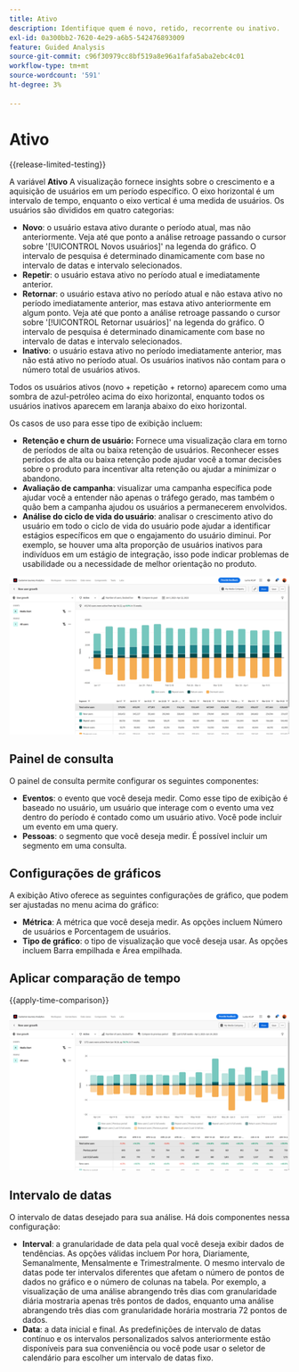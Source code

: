 ```yaml
---
title: Ativo
description: Identifique quem é novo, retido, recorrente ou inativo.
exl-id: 0a300bb2-7620-4e29-a6b5-542476893009
feature: Guided Analysis
source-git-commit: c96f30979cc8bf519a8e96a1fafa5aba2ebc4c01
workflow-type: tm+mt
source-wordcount: '591'
ht-degree: 3%

---
```


# Ativo

{{release-limited-testing}}

A variável **Ativo** A visualização fornece insights sobre o crescimento e a aquisição de usuários em um período específico. O eixo horizontal é um intervalo de tempo, enquanto o eixo vertical é uma medida de usuários. Os usuários são divididos em quatro categorias:

* **Novo**: o usuário estava ativo durante o período atual, mas não anteriormente. Veja até que ponto a análise retroage passando o cursor sobre &#39;[!UICONTROL Novos usuários]&#39; na legenda do gráfico. O intervalo de pesquisa é determinado dinamicamente com base no intervalo de datas e intervalo selecionados.
* **Repetir**: o usuário estava ativo no período atual e imediatamente anterior.
* **Retornar**: o usuário estava ativo no período atual e não estava ativo no período imediatamente anterior, mas estava ativo anteriormente em algum ponto. Veja até que ponto a análise retroage passando o cursor sobre &#39;[!UICONTROL Retornar usuários]&#39; na legenda do gráfico. O intervalo de pesquisa é determinado dinamicamente com base no intervalo de datas e intervalo selecionados.
* **Inativo**: o usuário estava ativo no período imediatamente anterior, mas não está ativo no período atual. Os usuários inativos não contam para o número total de usuários ativos.

Todos os usuários ativos (novo + repetição + retorno) aparecem como uma sombra de azul-petróleo acima do eixo horizontal, enquanto todos os usuários inativos aparecem em laranja abaixo do eixo horizontal.

Os casos de uso para esse tipo de exibição incluem:

* **Retenção e churn de usuário:** Fornece uma visualização clara em torno de períodos de alta ou baixa retenção de usuários. Reconhecer esses períodos de alta ou baixa retenção pode ajudar você a tomar decisões sobre o produto para incentivar alta retenção ou ajudar a minimizar o abandono.
* **Avaliação de campanha**: visualizar uma campanha específica pode ajudar você a entender não apenas o tráfego gerado, mas também o quão bem a campanha ajudou os usuários a permanecerem envolvidos.
* **Análise do ciclo de vida do usuário**: analisar o crescimento ativo do usuário em todo o ciclo de vida do usuário pode ajudar a identificar estágios específicos em que o engajamento do usuário diminui. Por exemplo, se houver uma alta proporção de usuários inativos para indivíduos em um estágio de integração, isso pode indicar problemas de usabilidade ou a necessidade de melhor orientação no produto.

![Ativo](../assets/active.png)

## Painel de consulta

O painel de consulta permite configurar os seguintes componentes:

* **Eventos**: o evento que você deseja medir. Como esse tipo de exibição é baseado no usuário, um usuário que interage com o evento uma vez dentro do período é contado como um usuário ativo. Você pode incluir um evento em uma query.
* **Pessoas**: o segmento que você deseja medir. É possível incluir um segmento em uma consulta.

## Configurações de gráficos

A exibição Ativo oferece as seguintes configurações de gráfico, que podem ser ajustadas no menu acima do gráfico:

* **Métrica**: A métrica que você deseja medir. As opções incluem Número de usuários e Porcentagem de usuários.
* **Tipo de gráfico**: o tipo de visualização que você deseja usar. As opções incluem Barra empilhada e Área empilhada.

## Aplicar comparação de tempo

{{apply-time-comparison}}

![Comparação de tempo ativo](../assets/active-compare.png)

## Intervalo de datas

O intervalo de datas desejado para sua análise. Há dois componentes nessa configuração:

* **Interval**: a granularidade de data pela qual você deseja exibir dados de tendências. As opções válidas incluem Por hora, Diariamente, Semanalmente, Mensalmente e Trimestralmente. O mesmo intervalo de datas pode ter intervalos diferentes que afetam o número de pontos de dados no gráfico e o número de colunas na tabela. Por exemplo, a visualização de uma análise abrangendo três dias com granularidade diária mostraria apenas três pontos de dados, enquanto uma análise abrangendo três dias com granularidade horária mostraria 72 pontos de dados.
* **Data**: a data inicial e final. As predefinições de intervalo de datas contínuo e os intervalos personalizados salvos anteriormente estão disponíveis para sua conveniência ou você pode usar o seletor de calendário para escolher um intervalo de datas fixo.
